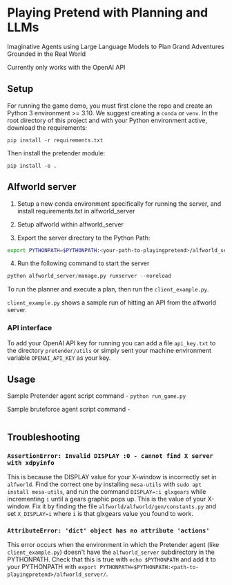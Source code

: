 # Playing Pretend with Planning and LLMs
Imaginative Agents using Large Language Models to Plan Grand Adventures Grounded in the Real World 

Currently only works with the OpenAI API

## Setup

For running the game demo, you must first clone the repo and create an Python 3 environment >= 3.10. We suggest creating a `conda` or `venv`. In the root directory of this project and with your Python environment active, download the requirements:

```pip install -r requirements.txt```

Then install the pretender module:

```pip install -e .```

## Alfworld server

1. Setup a new conda environment specifically for running the server, and install requirements.txt in alfworld_server

2. Setup alfworld within alfworld_server

3. Export the server directory to the Python Path:

```bash
export PYTHONPATH=$PYTHONPATH:<your-path-to-playingpretend>/alfworld_server
```

4. Run the following command to start the server 

```python
python alfworld_server/manage.py runserver --noreload
```

To run the planner and execute a plan, then run the `client_example.py`. 

`client_example.py` shows a sample run of hitting an API from the alfworld server.

### API interface 
To add your OpenAI API key for running you can add a file `api_key.txt` to the directory `pretender/utils` or simply sent your machine environment variable `OPENAI_API_KEY` as your key.

## Usage

Sample Pretender agent script command - 
```python run_game.py```

Sample bruteforce agent script command - 
```python ./brute_force.py $ALFWORLD_DATA/json_2.1.1/valid_train/pick_and_place_simple-AlarmClock-None-Desk-307/trial_T20190907_072317_014092/
```

## Troubleshooting

### `AssertionError: Invalid DISPLAY :0 - cannot find X server with xdpyinfo`

This is because the DISPLAY value for your X-window is incorrectly set in `alfworld`. Find the correct one by installing `mesa-utils` with `sudo apt install mesa-utils`, and run the command `DISPLAY=:i glxgears` while incrementing `i` until a gears graphic pops up. This is the value of your X-window. Fix it by finding the file `alfworld/alfworld/gen/constants.py` and set `X_DISPLAY=i` where `i` is that glxgears value you found to work.

### `AttributeError: 'dict' object has no attribute 'actions'`
This error occurs when the environment in which the Pretender agent (like `client_example.py`) doesn't have the `alfworld_server` subdirectory in the PYTHONPATH. Check that this is true with `echo $PYTHONPATH` and add it to your PYTHONPATH with `export PYTHONPATH=$PYTHONPATH:<path-to-playingpretend>/alfworld_server/`.
